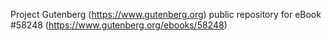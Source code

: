 Project Gutenberg (https://www.gutenberg.org) public repository for
eBook #58248 (https://www.gutenberg.org/ebooks/58248)
